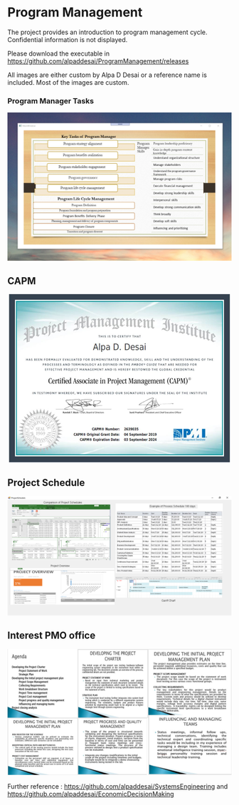# Program Management

The project provides an introduction to program management cycle. Confidential information is not displayed. 

Please download the executable in https://github.com/alpaddesai/ProgramManagement/releases

All images are either custom by Alpa D Desai or a reference name is included. Most of the images are custom.

### Program Manager Tasks
![image](ProgramManager.png)

## CAPM
![image](CAPMCertificate.jpg)

## Project Schedule
![image](ProjectSchedule.png)

## Interest PMO office
![image](Rockwell.jpg)

Further reference :  https://github.com/alpaddesai/SystemsEngineering and  https://github.com/alpaddesai/EconomicDecisionMaking 

